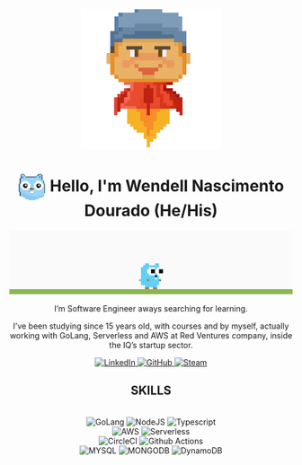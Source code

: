 <div id="header" align="center">
  <img src="/images/me.gif" width="250"/>
</div>

<h1 align="center"> <img src="/images/gopher.gif" align="center" width="50"/> Hello, I'm Wendell Nascimento Dourado (He/His) </h1> 

<div id="header" align="center">
  <a href="https://github.com/egonelbre/gophers/tree/master?tab=readme-ov-file#gophers" target="_blank" title="Author: egonelbre">
      <img src="/images/demo.gif"/>
  </a>
</div>

<div align="center">
  <p>I’m Software Engineer aways searching for learning.</p>
  <p>
  I’ve been studying since 15 years old, with courses and by myself, actually working with GoLang, Serverless and AWS at Red Ventures company, inside the IQ’s startup sector.
  </p>
</div>


<div align="center" id="badges">
  <a href="https://www.linkedin.com/in/wendell-nascimento-dourado-0760a3202">
    <img src="https://img.shields.io/badge/LinkedIn-blue?style=for-the-badge&logo=linkedin&logoColor=white" alt="LinkedIn"/>
  </a>
  <a href="https://github.com/wendellnd">
    <img src="https://img.shields.io/badge/GitHub-100000?style=for-the-badge&logo=github&logoColor=white" alt="GitHub"/>
  </a>
  <a href="https://steamcommunity.com/id/WendellND/">
    <img src="https://img.shields.io/badge/Steam-296cd7?style=for-the-badge&logo=steam&logoColor=white" alt="Steam"/>
  </a>
</div>


<h2 align="center">SKILLS</h2>
<div align="center" id="skills">
  <br/>
  <img src="https://img.shields.io/badge/Golang-blue?style=for-the-badge&logo=go&logoColor=white" alt="GoLang"/>
  <img src="https://img.shields.io/badge/NodeJS-green?style=for-the-badge&logo=node.js&logoColor=white" alt="NodeJS"/>
  <img src="https://img.shields.io/badge/typescript-blue?style=for-the-badge&logo=typescript&logoColor=white" alt="Typescript"/>
  <br/>
  <img src="https://img.shields.io/badge/AMAZON%20AWS-orange?style=for-the-badge&logo=Amazon-AWS&logoColor=white" alt="AWS"/>
  <img src="https://img.shields.io/badge/Serverless-red?style=for-the-badge&logo=serverless&logoColor=white" alt="Serverless"/>
  <br/>
  <img src="https://img.shields.io/badge/CircleCI-gray?style=for-the-badge&logo=circleci&logoColor=white" alt="CircleCI"/>
  <img src="https://img.shields.io/badge/github%20actions-blue?style=for-the-badge&logo=githubactions&logoColor=white" alt="Github Actions"/>
  <br/>
  <img src="https://img.shields.io/badge/MySQL-blue?style=for-the-badge&logo=mysql&logoColor=white" alt="MYSQL"/>
  <img src="https://img.shields.io/badge/MongoDB-green?style=for-the-badge&logo=mongodb&logoColor=white" alt="MONGODB"/>
  <img src="https://img.shields.io/badge/DynamoDB-blue?style=for-the-badge&logo=amazondynamodb&logoColor=white" alt="DynamoDB"/>
</div>
